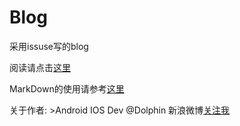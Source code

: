 # Blog
采用issuse写的blog

阅读请点击[这里](https://github.com/MichealYang/Blog/issues)


MarkDown的使用请参考[这里](https://guides.github.com/features/mastering-markdown/)

















关于作者: >Android IOS Dev   @Dolphin
新浪微博[关注我](http://www.weibo.com/516080678/home?wvr=5)






